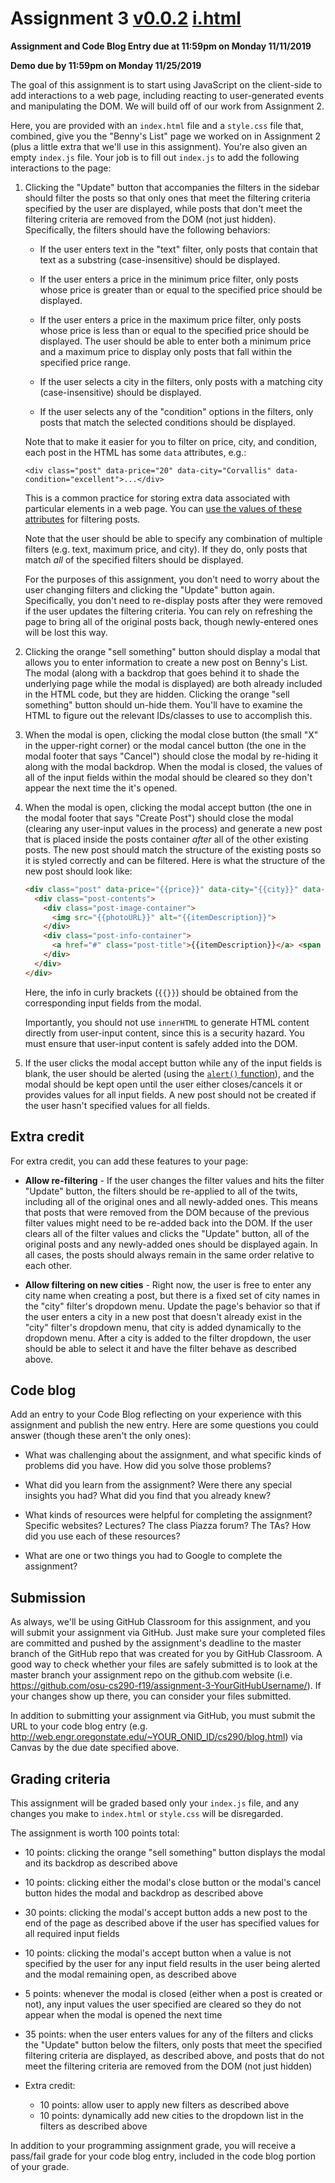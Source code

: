 # Assignment 3 [v0.0.2](https://github.com/littleflute/assignment-3-cs-290/edit/master/README.md) [i.html](i.html)

**Assignment and Code Blog Entry due at 11:59pm on Monday 11/11/2019**

**Demo due by 11:59pm on Monday 11/25/2019**

The goal of this assignment is to start using JavaScript on the client-side to add interactions to a web page, including reacting to user-generated events and manipulating the DOM.  We will build off of our work from Assignment 2.

Here, you are provided with an `index.html` file and a `style.css` file that, combined, give you the "Benny's List" page we worked on in Assignment 2 (plus a little extra that we'll use in this assignment).  You're also given an empty `index.js` file. Your job is to fill out `index.js` to add the following interactions to the page:

1. Clicking the "Update" button that accompanies the filters in the sidebar should filter the posts so that only ones that meet the filtering criteria specified by the user are displayed, while posts that don't meet the filtering criteria are removed from the DOM (not just hidden).  Specifically, the filters should have the following behaviors:

    * If the user enters text in the "text" filter, only posts that contain that text as a substring (case-insensitive) should be displayed.

    * If the user enters a price in the minimum price filter, only posts whose price is greater than or equal to the specified price should be displayed.

    * If the user enters a price in the maximum price filter, only posts whose price is less than or equal to the specified price should be displayed.  The user should be able to enter both a minimum price and a maximum price to display only posts that fall within the specified price range.

    * If the user selects a city in the filters, only posts with a matching city (case-insensitive) should be displayed.

    * If the user selects any of the "condition" options in the filters, only posts that match the selected conditions should be displayed.

    Note that to make it easier for you to filter on price, city, and condition, each post in the HTML has some `data` attributes, e.g.:
    ```
    <div class="post" data-price="20" data-city="Corvallis" data-condition="excellent">...</div>
    ```
    This is a common practice for storing extra data associated with particular elements in a web page.  You can [use the values of these attributes](https://developer.mozilla.org/en-US/docs/Learn/HTML/Howto/Use_data_attributes) for filtering posts.

    Note that the user should be able to specify any combination of multiple filters (e.g. text, maximum price, and city).  If they do, only posts that match *all* of the specified filters should be displayed.

    For the purposes of this assignment, you don't need to worry about the user changing filters and clicking the "Update" button again.  Specifically, you don't need to re-display posts after they were removed if the user updates the filtering criteria.  You can rely on refreshing the page to bring all of the original posts back, though newly-entered ones will be lost this way.

2. Clicking the orange "sell something" button should display a modal that allows you to enter information to create a new post on Benny's List.  The modal (along with a backdrop that goes behind it to shade the underlying page while the modal is displayed) are both already included in the HTML code, but they are hidden. Clicking the orange "sell something" button should un-hide them.  You'll have to examine the HTML to figure out the relevant IDs/classes to use to accomplish this.

3. When the modal is open, clicking the modal close button (the small "X" in the upper-right corner) or the modal cancel button (the one in the modal footer that says "Cancel") should close the modal by re-hiding it along with the modal backdrop.  When the modal is closed, the values of all of the input fields within the modal should be cleared so they don't appear the next time the it's opened.

4. When the modal is open, clicking the modal accept button (the one in the modal footer that says "Create Post") should close the modal (clearing any user-input values in the process) and generate a new post that is placed inside the posts container *after* all of the other existing posts.  The new post should match the structure of the existing posts so it is styled correctly and can be filtered.  Here is what the structure of the new post should look like:

    ```html
    <div class="post" data-price="{{price}}" data-city="{{city}}" data-condition="{{condition}}">
      <div class="post-contents">
        <div class="post-image-container">
          <img src="{{photoURL}}" alt="{{itemDescription}}">
        </div>
        <div class="post-info-container">
          <a href="#" class="post-title">{{itemDescription}}</a> <span class="post-price">${{price}}</span> <span class="post-city">({{city}})</span>
        </div>
      </div>
    </div>
    ```

    Here, the info in curly brackets (`{{}}`) should be obtained from the corresponding input fields from the modal.

    Importantly, you should not use `innerHTML` to generate HTML content directly from user-input content, since this is a security hazard.  You must ensure that user-input content is safely added into the DOM.

5. If the user clicks the modal accept button while any of the input fields is blank, the user should be alerted (using the [`alert()` function](https://developer.mozilla.org/en-US/docs/Web/API/Window/alert)), and the modal should be kept open until the user either closes/cancels it or provides values for all input fields.  A new post should not be created if the user hasn't specified values for all fields.

## Extra credit

For extra credit, you can add these features to your page:

* **Allow re-filtering** - If the user changes the filter values and hits the filter "Update" button, the filters should be re-applied to all of the twits, including all of the original ones and all newly-added ones.  This means that posts that were removed from the DOM because of the previous filter values might need to be re-added back into the DOM.  If the user clears all of the filter values and clicks the "Update" button, all of the original posts and any newly-added ones should be displayed again.  In all cases, the posts should always remain in the same order relative to each other.

* **Allow filtering on new cities** - Right now, the user is free to enter any city name when creating a post, but there is a fixed set of city names in the "city" filter's dropdown menu.  Update the page's behavior so that if the user enters a city in a new post that doesn't already exist in the "city" filter's dropdown menu, that city is added dynamically to the dropdown menu.  After a city is added to the filter dropdown, the user should be able to select it and have the filter behave as described above.

## Code blog

Add an entry to your Code Blog reflecting on your experience with this assignment and publish the new entry.  Here are some questions you could answer (though these aren't the only ones):

* What was challenging about the assignment, and what specific kinds of problems did you have.  How did you solve those problems?

* What did you learn from the assignment?  Were there any special insights you had?  What did you find that you already knew?

* What kinds of resources were helpful for completing the assignment?  Specific websites?  Lectures?  The class Piazza forum?  The TAs?  How did you use each of these resources?

* What are one or two things you had to Google to complete the assignment?

## Submission

As always, we'll be using GitHub Classroom for this assignment, and you will submit your assignment via GitHub.  Just make sure your completed files are committed and pushed by the assignment's deadline to the master branch of the GitHub repo that was created for you by GitHub Classroom.  A good way to check whether your files are safely submitted is to look at the master branch your assignment repo on the github.com website (i.e. https://github.com/osu-cs290-f19/assignment-3-YourGitHubUsername/). If your changes show up there, you can consider your files submitted.

In addition to submitting your assignment via GitHub, you must submit the URL to your code blog entry (e.g. http://web.engr.oregonstate.edu/~YOUR_ONID_ID/cs290/blog.html) via Canvas by the due date specified above.

## Grading criteria

This assignment will be graded based only your `index.js` file, and any changes you make to `index.html` or `style.css` will be disregarded.

The assignment is worth 100 points total:

* 10 points: clicking the orange "sell something" button displays the modal and its backdrop as described above

* 10 points: clicking either the modal's close button or the modal's cancel button hides the modal and backdrop as described above

* 30 points: clicking the modal's accept button adds a new post to the end of the page as described above if the user has specified values for all required input fields

* 10 points: clicking the modal's accept button when a value is not specified by the user for any input field results in the user being alerted and the modal remaining open, as described above

* 5 points: whenever the modal is closed (either when a post is created or not), any input values the user specified are cleared so they do not appear when the modal is opened the next time

* 35 points: when the user enters values for any of the filters and clicks the "Update" button below the filters, only posts that meet the specified filtering criteria are displayed, as described above, and posts that do not meet the filtering criteria are removed from the DOM (not just hidden)

* Extra credit:
  * 10 points: allow user to apply new filters as described above
  * 10 points: dynamically add new cities to the dropdown list in the filters as described above

In addition to your programming assignment grade, you will receive a pass/fail grade for your code blog entry, included in the code blog portion of your grade.
